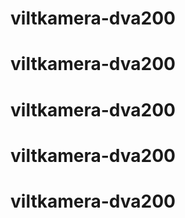 # viltkamera-dva200
# viltkamera-dva200
# viltkamera-dva200
# viltkamera-dva200
# viltkamera-dva200
